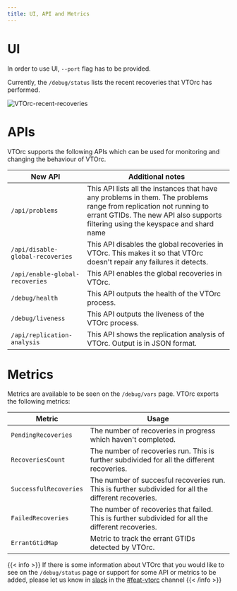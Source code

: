 ```yaml
---
title: UI, API and Metrics
---
```


# UI

In order to use UI, `--port` flag has to be provided.

Currently, the `/debug/status` lists the recent recoveries that VTOrc has performed.

![VTOrc-recent-recoveries](../img/VTOrc-Recent-Recoveries.png)

# APIs

VTOrc supports the following APIs which can be used for monitoring and changing the behaviour of VTOrc.

 | New API                          | Additional notes                                                                                                                                                                                        |
|----------------------------------|---------------------------------------------------------------------------------------------------------------------------------------------------------------------------------------------------------|
 | `/api/problems`                  | This API lists all the instances that have any problems in them. The problems range from replication not running to errant GTIDs. The new API also supports filtering using the keyspace and shard name |
| `/api/disable-global-recoveries` | This API disables the global recoveries in VTOrc. This makes it so that VTOrc doesn't repair any failures it detects.                                                                                   |
 | `/api/enable-global-recoveries`  | This API enables the global recoveries in VTOrc.                                                                                                                                                        |
 | `/debug/health`                  | This API outputs the health of the VTOrc process.                                                                                                                                                       |
 | `/debug/liveness`                | This API outputs the liveness of the VTOrc process.                                                                                                                                                     |
| `/api/replication-analysis`      | This API shows the replication analysis of VTOrc. Output is in JSON format.                                                                                                                             |

# Metrics

Metrics are available to be seen on the `/debug/vars` page. VTOrc exports the following metrics:

| Metric                 | Usage                                                                                                |
|------------------------|------------------------------------------------------------------------------------------------------|
| `PendingRecoveries`    | The number of recoveries in progress which haven't completed.                                        |
| `RecoveriesCount`      | The number of recoveries run. This is further subdivided for all the different recoveries.           |
| `SuccessfulRecoveries` | The number of succesful recoveries run. This is further subdivided for all the different recoveries. |
| `FailedRecoveries`     | The number of recoveries that failed. This is further subdivided for all the different recoveries.   |
| `ErrantGtidMap`        | Metric to track the errant GTIDs detected by VTOrc.                                                  |


{{< info >}}
If there is some information about VTOrc that you would like to see
on the `/debug/status` page or support for some API or metrics to be added, please let us know in [slack](https://vitess.io/slack)
in the [#feat-vtorc](https://vitess.slack.com/archives/C02GSRZ8XAN) channel
{{< /info >}}
